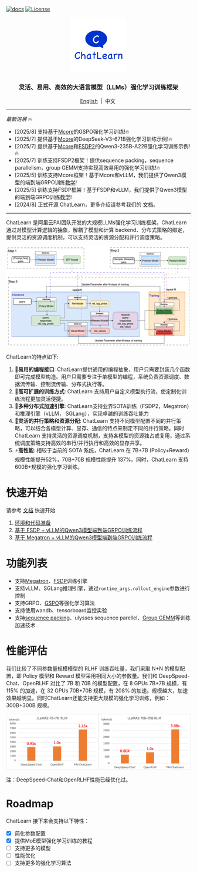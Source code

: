
[![docs](https://img.shields.io/badge/docs-latest-brightgreen.svg)](https://chatlearn.readthedocs.io/zh-cn/latest/)
[![License](https://img.shields.io/badge/License-Apache%202.0-blue.svg)](https://github.com/alibaba/ChatLearn/blob/main/LICENSE)

<p align="center">
  <picture>
    <img alt="ChatLearn" src="docs/images/logo.jpg" width=30%>
  </picture>
</p>

<h3 align="center">
灵活、易用、高效的大语言模型（LLMs）强化学习训练框架
</h3>
<p align="center">
        <a href="README.md">English</a>&nbsp |  &nbsp中文&nbsp
</p>

---

*最新进展* 🔥
- [2025/8] 支持基于[Mcore](scripts/train_mcore_vllm_qwen3_30b_gspo.sh)的GSPO强化学习训练!🔥
- [2025/7] 提供基于[Mcore](scripts/train_mcore_vllm_deepseek_v3_671b_grpo.sh)的DeepSeek-V3-671B强化学习训练示例!🔥
- [2025/7] 提供基于[Mcore](scripts/train_mcore_vllm_qwen3_235b_grpo.sh)和[FSDP2](scripts/train_fsdp_vllm_qwen3_235b_a22b_grpo.sh)的Qwen3-235B-A22B强化学习训练示例!🔥
- [2025/7] 训练支持FSDP2框架！提供sequence packing，sequence parallelism，group GEMM支持实现高效易用的强化学习训练!🔥
- [2025/5] 训练支持Mcore框架！基于Mcore和vLLM，我们提供了Qwen3模型的端到端GRPO训练[教学](docs/en/tutorial/tutorial_grpo_mcore.md)!
- [2025/5] 训练支持FSDP框架！基于FSDP和vLLM，我们提供了Qwen3模型的端到端GRPO训练[教学](docs/en/tutorial/tutorial_grpo_fsdp.md)!
- [2024/8] 正式开源 ChatLearn，更多介绍请参考我们的 [文档](docs/zh/chatlearn.md)。

---

ChatLearn 是阿里云PAI团队开发的大规模LLMs强化学习训练框架。ChatLearn 通过对模型计算逻辑的抽象，解耦了模型和计算 backend、分布式策略的绑定，提供灵活的资源调度机制，可以支持灵活的资源分配和并行调度策略。

![RLHF Flow](docs/images/rlhf.png)

ChatLearn的特点如下:
1. 🚀**易用的编程接口**: ChatLearn提供通用的编程抽象，用户只需要封装几个函数即可完成模型构造。用户只需要专注于单模型的编程，系统负责资源调度、数据流传输、控制流传输、分布式执行等。
2. 🔧**高可扩展的训练方式**: ChatLearn 支持用户自定义模型执行流，使定制化训练流程更加灵活便捷。
3. 🔄**多种分布式加速引擎**: ChatLearn支持业界SOTA训练（FSDP2，Megatron）和推理引擎（vLLM， SGLang），实现卓越的训练吞吐能力
4. 🎯**灵活的并行策略和资源分配**: ChatLearn 支持不同模型配置不同的并行策略，可以结合各模型计算、显存、通信的特点来制定不同的并行策略。同时 ChatLearn 支持灵活的资源调度机制，支持各模型的资源独占或复用，通过系统调度策略支持高效的串行/并行执行和高效的显存共享。
5. ⚡**高性能**: 相较于当前的 SOTA 系统，ChatLearn 在 7B+7B (Policy+Reward) 规模性能提升52%，70B+70B 规模性能提升 137%。同时，ChatLearn 支持600B+规模的强化学习训练。

# 快速开始

请参考 [文档](https://chatlearn.readthedocs.io/zh-cn/latest/) 快速开始.

1. [环境和代码准备](docs/zh/installation.md)
2. [基于 FSDP + vLLM的Qwen3模型端到端GRPO训练流程](docs/zh/tutorial/tutorial_grpo_fsdp.md)
3. [基于 Megatron + vLLM的Qwen3模型端到端GRPO训练流程](docs/zh/tutorial/tutorial_grpo_mcore.md)

# 功能列表

- 支持[Megatron](https://github.com/alibaba/ChatLearn/blob/main/scripts/train_mcore_vllm_qwen3_8b_grpo.sh)、[FSDP](https://github.com/alibaba/ChatLearn/blob/main/scripts/train_fsdp_vllm_qwen3_8b_grpo.sh)训练引擎
- 支持vLLM、SGLang推理引擎，通过`runtime_args.rollout_engine`参数进行控制
- 支持GRPO、[GSPO](https://github.com/alibaba/ChatLearn/blob/main/scripts/train_mcore_vllm_qwen3_30b_gspo.sh)等强化学习算法
- 支持使用wandb、tensorboard监控实验
- 支持[sequence packing](https://github.com/alibaba/ChatLearn/blob/main/scripts/train_fsdp_vllm_qwen3_8b_grpo.sh)、ulysses sequence parellel、[Group GEMM](https://github.com/alibaba/ChatLearn/blob/main/scripts/train_fsdp_vllm_qwen3_30b_a3b_grpo.sh)等训练加速技术

# 性能评估

我们比较了不同参数量规模模型的 RLHF 训练吞吐量，我们采取 N+N 的模型配置，即 Policy 模型和 Reward 模型采用相同大小的参数量。我们和 DeepSpeed-Chat、OpenRLHF 对比了 7B 和 70B 的模型配置，在 8 GPUs 7B+7B 规模，有 115% 的加速，在 32 GPUs 70B+70B 规模，有 208% 的加速。规模越大，加速效果越明显。同时ChatLearn还能支持更大规模的强化学习训练，例如：300B+300B 规模。


![Compare Performance](docs/images/perf.png)

注：DeepSpeed-Chat和OpenRLHF性能已经优化过。


# Roadmap

ChatLearn 接下来会支持以下特性：
- [X] 简化参数配置
- [X] 提供MoE模型强化学习训练的教程
- [ ] 支持更多的模型
- [ ] 性能优化
- [ ] 支持更多的强化学习算法
